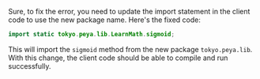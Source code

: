 Sure, to fix the error, you need to update the import statement in the client code to use the new package name. Here's the fixed code:
```java
import static tokyo.peya.lib.LearnMath.sigmoid;
```
This will import the `sigmoid` method from the new package `tokyo.peya.lib`. With this change, the client code should be able to compile and run successfully.